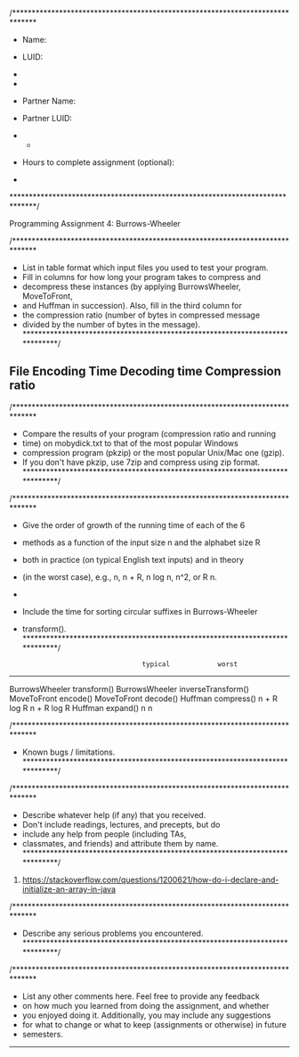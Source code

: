 /******************************************************************************
 *  Name:   
 
 *  LUID:    
 *  
 *
 *  Partner Name:     

 *  Partner LUID:    
 *  *
 *  Hours to complete assignment (optional):
 *
 ******************************************************************************/

Programming Assignment 4: Burrows-Wheeler



/******************************************************************************
 *  List in table format which input files you used to test your program.
 *  Fill in columns for how long your program takes to compress and
 *  decompress these instances (by applying BurrowsWheeler, MoveToFront,
 *  and Huffman in succession). Also, fill in the third column for
 *  the compression ratio (number of bytes in compressed message 
 *  divided by the number of bytes in the message).
 *****************************************************************************/

File     Encoding Time    Decoding time      Compression ratio
------------------------------------------------------------------------



/******************************************************************************
 *  Compare the results of your program (compression ratio and running
 *  time) on mobydick.txt to that of the most popular Windows
 *  compression program (pkzip) or the most popular Unix/Mac one (gzip).
 *  If you don't have pkzip, use 7zip and compress using zip format.
 *****************************************************************************/


/******************************************************************************
 *  Give the order of growth of the running time of each of the 6
 *  methods as a function of the input size n and the alphabet size R
 *  both in practice (on typical English text inputs) and in theory
 *  (in the worst case), e.g., n, n + R, n log n, n^2, or R n.
 *
 *  Include the time for sorting circular suffixes in Burrows-Wheeler
 *  transform().
 *****************************************************************************/

                                      typical            worst
---------------------------------------------------------------------
BurrowsWheeler transform()
BurrowsWheeler inverseTransform()
MoveToFront encode()
MoveToFront decode()
Huffman compress()                    n + R log R        n + R log R
Huffman expand()                      n                  n





/******************************************************************************
 *  Known bugs / limitations.
 *****************************************************************************/



/******************************************************************************
 *  Describe whatever help (if any) that you received.
 *  Don't include readings, lectures, and precepts, but do
 *  include any help from people (including TAs,
 *  classmates, and friends) and attribute them by name.
 *****************************************************************************/
1. https://stackoverflow.com/questions/1200621/how-do-i-declare-and-initialize-an-array-in-java

/******************************************************************************
 *  Describe any serious problems you encountered.                    
 *****************************************************************************/



/******************************************************************************
 *  List any other comments here. Feel free to provide any feedback   
 *  on how much you learned from doing the assignment, and whether    
 *  you enjoyed doing it. Additionally, you may include any suggestions
 *  for what to change or what to keep (assignments or otherwise) in future 
 *  semesters. 
*****************************************************************************
